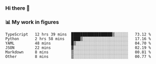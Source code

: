 ### Hi there 👋

### 📊 My work in figures

<!--START_SECTION:waka-->

```text
TypeScript   12 hrs 39 mins  ██████████████████▒░░░░░░   73.12 %
Python       2 hrs 58 mins   ████▒░░░░░░░░░░░░░░░░░░░░   17.16 %
YAML         48 mins         █▒░░░░░░░░░░░░░░░░░░░░░░░   04.70 %
JSON         22 mins         ▓░░░░░░░░░░░░░░░░░░░░░░░░   02.19 %
Markdown     8 mins          ▒░░░░░░░░░░░░░░░░░░░░░░░░   00.81 %
Other        8 mins          ▒░░░░░░░░░░░░░░░░░░░░░░░░   00.77 %
```

<!--END_SECTION:waka-->

